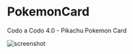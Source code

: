 # PokemonCard
Codo a Codo 4.0 - Pikachu Pokemon Card 

![screenshot](https://user-images.githubusercontent.com/91075823/161443079-eee26030-12f7-4926-87bc-336f703a183a.jpg)
